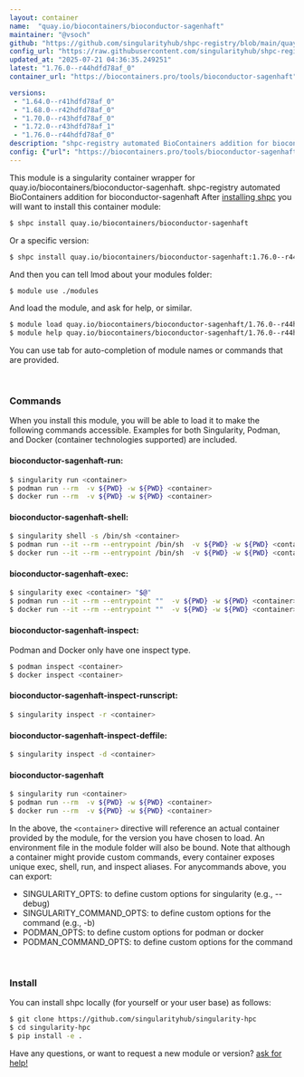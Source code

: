 ```yaml
---
layout: container
name:  "quay.io/biocontainers/bioconductor-sagenhaft"
maintainer: "@vsoch"
github: "https://github.com/singularityhub/shpc-registry/blob/main/quay.io/biocontainers/bioconductor-sagenhaft/container.yaml"
config_url: "https://raw.githubusercontent.com/singularityhub/shpc-registry/main/quay.io/biocontainers/bioconductor-sagenhaft/container.yaml"
updated_at: "2025-07-21 04:36:35.249251"
latest: "1.76.0--r44hdfd78af_0"
container_url: "https://biocontainers.pro/tools/bioconductor-sagenhaft"

versions:
 - "1.64.0--r41hdfd78af_0"
 - "1.68.0--r42hdfd78af_0"
 - "1.70.0--r43hdfd78af_0"
 - "1.72.0--r43hdfd78af_1"
 - "1.76.0--r44hdfd78af_0"
description: "shpc-registry automated BioContainers addition for bioconductor-sagenhaft"
config: {"url": "https://biocontainers.pro/tools/bioconductor-sagenhaft", "maintainer": "@vsoch", "description": "shpc-registry automated BioContainers addition for bioconductor-sagenhaft", "latest": {"1.76.0--r44hdfd78af_0": "sha256:999ac737b5b71f1a2de0f8050b98bb7648821589fe6494bf12ac16566c4bccb7"}, "tags": {"1.64.0--r41hdfd78af_0": "sha256:d73a32bac8e7599e715ca3eb466756ceba874fc963c3fca4247048017e7cda0d", "1.68.0--r42hdfd78af_0": "sha256:44ee5013bf0e0d839cc816e38f04f4995a7929203d939af4d339149039ead521", "1.70.0--r43hdfd78af_0": "sha256:6a830adda0cbd15c399634a4382637ac2b217136425b731db0d381b40e3fee6b", "1.72.0--r43hdfd78af_1": "sha256:9673a25c24ea006d14a39a2ed55aed9a78a973103514a5811f1406a7b011fbbe", "1.76.0--r44hdfd78af_0": "sha256:999ac737b5b71f1a2de0f8050b98bb7648821589fe6494bf12ac16566c4bccb7"}, "docker": "quay.io/biocontainers/bioconductor-sagenhaft"}
---
```


This module is a singularity container wrapper for quay.io/biocontainers/bioconductor-sagenhaft.
shpc-registry automated BioContainers addition for bioconductor-sagenhaft
After [installing shpc](#install) you will want to install this container module:


```bash
$ shpc install quay.io/biocontainers/bioconductor-sagenhaft
```

Or a specific version:

```bash
$ shpc install quay.io/biocontainers/bioconductor-sagenhaft:1.76.0--r44hdfd78af_0
```

And then you can tell lmod about your modules folder:

```bash
$ module use ./modules
```

And load the module, and ask for help, or similar.

```bash
$ module load quay.io/biocontainers/bioconductor-sagenhaft/1.76.0--r44hdfd78af_0
$ module help quay.io/biocontainers/bioconductor-sagenhaft/1.76.0--r44hdfd78af_0
```

You can use tab for auto-completion of module names or commands that are provided.

<br>

### Commands

When you install this module, you will be able to load it to make the following commands accessible.
Examples for both Singularity, Podman, and Docker (container technologies supported) are included.

#### bioconductor-sagenhaft-run:

```bash
$ singularity run <container>
$ podman run --rm  -v ${PWD} -w ${PWD} <container>
$ docker run --rm  -v ${PWD} -w ${PWD} <container>
```

#### bioconductor-sagenhaft-shell:

```bash
$ singularity shell -s /bin/sh <container>
$ podman run --it --rm --entrypoint /bin/sh  -v ${PWD} -w ${PWD} <container>
$ docker run --it --rm --entrypoint /bin/sh  -v ${PWD} -w ${PWD} <container>
```

#### bioconductor-sagenhaft-exec:

```bash
$ singularity exec <container> "$@"
$ podman run --it --rm --entrypoint ""  -v ${PWD} -w ${PWD} <container> "$@"
$ docker run --it --rm --entrypoint ""  -v ${PWD} -w ${PWD} <container> "$@"
```

#### bioconductor-sagenhaft-inspect:

Podman and Docker only have one inspect type.

```bash
$ podman inspect <container>
$ docker inspect <container>
```

#### bioconductor-sagenhaft-inspect-runscript:

```bash
$ singularity inspect -r <container>
```

#### bioconductor-sagenhaft-inspect-deffile:

```bash
$ singularity inspect -d <container>
```



#### bioconductor-sagenhaft

```bash
$ singularity run <container>
$ podman run --rm  -v ${PWD} -w ${PWD} <container>
$ docker run --rm  -v ${PWD} -w ${PWD} <container>
```


In the above, the `<container>` directive will reference an actual container provided
by the module, for the version you have chosen to load. An environment file in the
module folder will also be bound. Note that although a container
might provide custom commands, every container exposes unique exec, shell, run, and
inspect aliases. For anycommands above, you can export:

 - SINGULARITY_OPTS: to define custom options for singularity (e.g., --debug)
 - SINGULARITY_COMMAND_OPTS: to define custom options for the command (e.g., -b)
 - PODMAN_OPTS: to define custom options for podman or docker
 - PODMAN_COMMAND_OPTS: to define custom options for the command

<br>

### Install

You can install shpc locally (for yourself or your user base) as follows:

```bash
$ git clone https://github.com/singularityhub/singularity-hpc
$ cd singularity-hpc
$ pip install -e .
```

Have any questions, or want to request a new module or version? [ask for help!](https://github.com/singularityhub/singularity-hpc/issues)